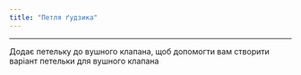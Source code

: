 ```yaml
---
title: "Петля ґудзика"
---
```


***

Додає петельку до вушного клапана, щоб допомогти вам створити варіант петельки для вушного клапана




